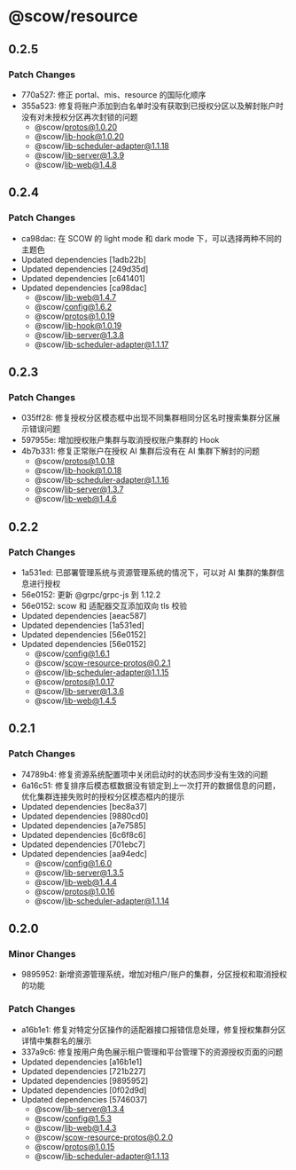 # @scow/resource

## 0.2.5

### Patch Changes

- 770a527: 修正 portal、mis、resource 的国际化顺序
- 355a523: 修复将账户添加到白名单时没有获取到已授权分区以及解封账户时没有对未授权分区再次封锁的问题
  - @scow/protos@1.0.20
  - @scow/lib-hook@1.0.20
  - @scow/lib-scheduler-adapter@1.1.18
  - @scow/lib-server@1.3.9
  - @scow/lib-web@1.4.8

## 0.2.4

### Patch Changes

- ca98dac: 在 SCOW 的 light mode 和 dark mode 下，可以选择两种不同的主题色
- Updated dependencies [1adb22b]
- Updated dependencies [249d35d]
- Updated dependencies [c641401]
- Updated dependencies [ca98dac]
  - @scow/lib-web@1.4.7
  - @scow/config@1.6.2
  - @scow/protos@1.0.19
  - @scow/lib-hook@1.0.19
  - @scow/lib-server@1.3.8
  - @scow/lib-scheduler-adapter@1.1.17

## 0.2.3

### Patch Changes

- 035ff28: 修复授权分区模态框中出现不同集群相同分区名时搜索集群分区展示错误问题
- 597955e: 增加授权账户集群与取消授权账户集群的 Hook
- 4b7b331: 修复正常账户在授权 AI 集群后没有在 AI 集群下解封的问题
  - @scow/protos@1.0.18
  - @scow/lib-hook@1.0.18
  - @scow/lib-scheduler-adapter@1.1.16
  - @scow/lib-server@1.3.7
  - @scow/lib-web@1.4.6

## 0.2.2

### Patch Changes

- 1a531ed: 已部署管理系统与资源管理系统的情况下，可以对 AI 集群的集群信息进行授权
- 56e0152: 更新 @grpc/grpc-js 到 1.12.2
- 56e0152: scow 和 适配器交互添加双向 tls 校验
- Updated dependencies [aeac587]
- Updated dependencies [1a531ed]
- Updated dependencies [56e0152]
- Updated dependencies [56e0152]
  - @scow/config@1.6.1
  - @scow/scow-resource-protos@0.2.1
  - @scow/lib-scheduler-adapter@1.1.15
  - @scow/protos@1.0.17
  - @scow/lib-server@1.3.6
  - @scow/lib-web@1.4.5

## 0.2.1

### Patch Changes

- 74789b4: 修复资源系统配置项中关闭启动时的状态同步没有生效的问题
- 6a16c51: 修复排序后模态框数据没有锁定到上一次打开的数据信息的问题，优化集群连接失败时的授权分区模态框内的提示
- Updated dependencies [bec8a37]
- Updated dependencies [9880cd0]
- Updated dependencies [a7e7585]
- Updated dependencies [6c6f8c6]
- Updated dependencies [701ebc7]
- Updated dependencies [aa94edc]
  - @scow/config@1.6.0
  - @scow/lib-server@1.3.5
  - @scow/lib-web@1.4.4
  - @scow/protos@1.0.16
  - @scow/lib-scheduler-adapter@1.1.14

## 0.2.0

### Minor Changes

- 9895952: 新增资源管理系统，增加对租户/账户的集群，分区授权和取消授权的功能

### Patch Changes

- a16b1e1: 修复对特定分区操作的适配器接口报错信息处理，修复授权集群分区详情中集群名的展示
- 337a9c6: 修复按用户角色展示租户管理和平台管理下的资源授权页面的问题
- Updated dependencies [a16b1e1]
- Updated dependencies [721b227]
- Updated dependencies [9895952]
- Updated dependencies [0f02d9d]
- Updated dependencies [5746037]
  - @scow/lib-server@1.3.4
  - @scow/config@1.5.3
  - @scow/lib-web@1.4.3
  - @scow/scow-resource-protos@0.2.0
  - @scow/protos@1.0.15
  - @scow/lib-scheduler-adapter@1.1.13
